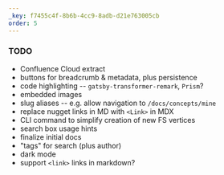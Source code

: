 ```yaml
---
_key: f7455c4f-8b6b-4cc9-8adb-d21e763005cb
order: 5
---
```


### TODO

* Confluence Cloud extract
* buttons for breadcrumb & metadata, plus persistence
* code highlighting -- `gatsby-transformer-remark`, `Prism`?
* embedded images
* slug aliases -- e.g. allow navigation to `/docs/concepts/mine`
* replace nugget links in MD with `<Link>` in MDX
* CLI command to simplify creation of new FS vertices
* search box usage hints
* finalize initial docs
* "tags" for search (plus author)
* dark mode
* support `<link>` links in markdown?
